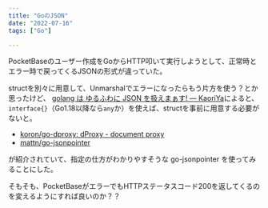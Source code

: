 ```yaml
---
title: "GoのJSON"
date: "2022-07-16"
tags: ["Go"]

---
```


PocketBaseのユーザー作成をGoからHTTP叩いて実行しようとして、正常時とエラー時で戻ってくるJSONの形式が違っていた。

structを別々に用意して、Unmarshalでエラーになったらもう片方を使う？とか思ったけど、
[golang は ゆるふわに JSON を扱えまぁす! — KaoriYa](https://www.kaoriya.net/blog/2016/06/25/)によると、`interface{}`（Go1.18以降なら`any`か）を使えば、structを事前に用意する必要がないと。

- [koron/go-dproxy: dProxy - document proxy](https://github.com/koron/go-dproxy)
- [mattn/go-jsonpointer](https://github.com/mattn/go-jsonpointer)

が紹介されていて、指定の仕方がわかりやすそうな go-jsonpointer を使ってみることにした。

そもそも、PocketBaseがエラーでもHTTPステータスコード200を返してくるのを変えるようにすれば良いのか？？
